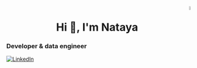 <img width="5%" align="right" alt="Mona cat" src="https://github.githubassets.com/images/mona-loading-default.gif" />
<h1 align="center">Hi 👋, I'm Nataya</h1>
<h3 align="left">Developer & data engineer</h3>

<a href="https://www.linkedin.com/in/natayadev/"><img alt="LinkedIn" src="https://img.shields.io/badge/-Nataya_Flores-blue?style=flat-square&logo=Linkedin&logoColor=white&link=https://www.linkedin.com/in/natayadev//"></a>
